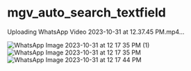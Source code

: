 # mgv_auto_search_textfield

Uploading WhatsApp Video 2023-10-31 at 12.37.45 PM.mp4…

![WhatsApp Image 2023-10-31 at 12 17 35 PM (1)](https://github.com/MaheshaGubbi/mgv_auto_search_textfield/assets/39371199/5cea0c7b-2372-4c14-b83a-368b0e71328f)
![WhatsApp Image 2023-10-31 at 12 17 35 PM](https://github.com/MaheshaGubbi/mgv_auto_search_textfield/assets/39371199/4c6a39bd-4a30-46e5-8c1d-ed612e4389d5)
![WhatsApp Image 2023-10-31 at 12 17 44 PM](https://github.com/MaheshaGubbi/mgv_auto_search_textfield/assets/39371199/914fb682-2c74-4a81-8e36-3658a26d4d2a)
